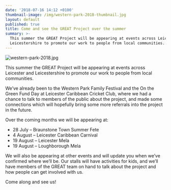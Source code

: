 ```yaml
---
date: '2018-07-16 14:12 +0100'
thumbnail-image: /img/western-park-2018-thumbnail.jpg
layout: default
published: true
title: Come and see the GREAT Project over the summer
summary: >-
  This summer the GREAT Project will be appearing at events across Leicester and
  Leicestershire to promote our work to people from local communities.
---
```

![western-park-2018.jpg]({{site.baseurl}}/img/western-park-2018.jpg)

This summer the GREAT Project will be appearing at events across Leicester and Leicestershire to promote our work to people from local communities.

We’ve already been to the Western Park Family Festival and the On the Green Fund Day at Leicester Caribbean Cricket Club, where we had a chance to talk to members of the public about the project, and made some connections which will hopefully bring some more referrals into the project in the future.

Over the coming months we will be appearing at:

- 28 July – Braunstone Town Summer Fete
- 4 August – Leicester Caribbean Carnival
- 19 August – Leicester Mela
- 19 August – Loughborough Mela

We will also be appearing at other events and will update you when we’ve confirmed where we’ll be.
Our stalls will have activities for kids, and we’ll have members of the GREAT team on hand to talk about the project and how people can get involved with us.

Come along and see us!
